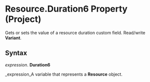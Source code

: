 
# Resource.Duration6 Property (Project)

 Gets or sets the value of a resource duration custom field. Read/write **Variant**.


## Syntax

 _expression_. **Duration6**

 _expression_A variable that represents a  **Resource** object.

